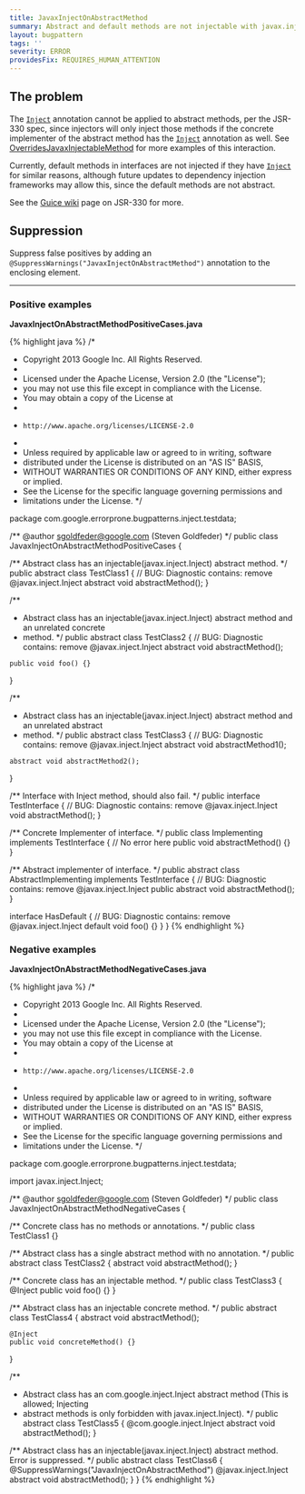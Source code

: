 ```yaml
---
title: JavaxInjectOnAbstractMethod
summary: Abstract and default methods are not injectable with javax.inject.Inject
layout: bugpattern
tags: ''
severity: ERROR
providesFix: REQUIRES_HUMAN_ATTENTION
---
```


<!--
*** AUTO-GENERATED, DO NOT MODIFY ***
To make changes, edit the @BugPattern annotation or the explanation in docs/bugpattern.
-->

## The problem
The [`Inject`] annotation cannot be applied to abstract methods, per the JSR-330 spec, since
injectors will only inject those methods if the concrete implementer of the abstract method has
the [`Inject`] annotation as well. See [OverridesJavaxInjectableMethod] for more examples of this
interaction.

Currently, default methods in interfaces are not injected if they have [`Inject`] for similar
reasons, although future updates to dependency injection frameworks may allow this, since the
default methods are not abstract.

See the [Guice wiki] page on JSR-330 for more.

[`Inject`]: http://javax-inject.github.io/javax-inject/api/javax/inject/Inject.html
[OverridesJavaxInjectableMethod]: OverridesJavaxInjectableMethod
[Guice wiki]: https://github.com/google/guice/wiki/JSR330

## Suppression
Suppress false positives by adding an `@SuppressWarnings("JavaxInjectOnAbstractMethod")` annotation to the enclosing element.

----------

### Positive examples
__JavaxInjectOnAbstractMethodPositiveCases.java__

{% highlight java %}
/*
 * Copyright 2013 Google Inc. All Rights Reserved.
 *
 * Licensed under the Apache License, Version 2.0 (the "License");
 * you may not use this file except in compliance with the License.
 * You may obtain a copy of the License at
 *
 *     http://www.apache.org/licenses/LICENSE-2.0
 *
 * Unless required by applicable law or agreed to in writing, software
 * distributed under the License is distributed on an "AS IS" BASIS,
 * WITHOUT WARRANTIES OR CONDITIONS OF ANY KIND, either express or implied.
 * See the License for the specific language governing permissions and
 * limitations under the License.
 */

package com.google.errorprone.bugpatterns.inject.testdata;

/** @author sgoldfeder@google.com (Steven Goldfeder) */
public class JavaxInjectOnAbstractMethodPositiveCases {

  /** Abstract class has an injectable(javax.inject.Inject) abstract method. */
  public abstract class TestClass1 {
    // BUG: Diagnostic contains: remove
    @javax.inject.Inject
    abstract void abstractMethod();
  }

  /**
   * Abstract class has an injectable(javax.inject.Inject) abstract method and an unrelated concrete
   * method.
   */
  public abstract class TestClass2 {
    // BUG: Diagnostic contains: remove
    @javax.inject.Inject
    abstract void abstractMethod();

    public void foo() {}
  }

  /**
   * Abstract class has an injectable(javax.inject.Inject) abstract method and an unrelated abstract
   * method.
   */
  public abstract class TestClass3 {
    // BUG: Diagnostic contains: remove
    @javax.inject.Inject
    abstract void abstractMethod1();

    abstract void abstractMethod2();
  }

  /** Interface with Inject method, should also fail. */
  public interface TestInterface {
    // BUG: Diagnostic contains: remove
    @javax.inject.Inject
    void abstractMethod();
  }

  /** Concrete Implementer of interface. */
  public class Implementing implements TestInterface {
    // No error here
    public void abstractMethod() {}
  }

  /** Abstract implementer of interface. */
  public abstract class AbstractImplementing implements TestInterface {
    // BUG: Diagnostic contains: remove
    @javax.inject.Inject
    public abstract void abstractMethod();
  }

  interface HasDefault {
    // BUG: Diagnostic contains: remove
    @javax.inject.Inject
    default void foo() {}
  }
}
{% endhighlight %}

### Negative examples
__JavaxInjectOnAbstractMethodNegativeCases.java__

{% highlight java %}
/*
 * Copyright 2013 Google Inc. All Rights Reserved.
 *
 * Licensed under the Apache License, Version 2.0 (the "License");
 * you may not use this file except in compliance with the License.
 * You may obtain a copy of the License at
 *
 *     http://www.apache.org/licenses/LICENSE-2.0
 *
 * Unless required by applicable law or agreed to in writing, software
 * distributed under the License is distributed on an "AS IS" BASIS,
 * WITHOUT WARRANTIES OR CONDITIONS OF ANY KIND, either express or implied.
 * See the License for the specific language governing permissions and
 * limitations under the License.
 */

package com.google.errorprone.bugpatterns.inject.testdata;

import javax.inject.Inject;

/** @author sgoldfeder@google.com (Steven Goldfeder) */
public class JavaxInjectOnAbstractMethodNegativeCases {

  /** Concrete class has no methods or annotations. */
  public class TestClass1 {}

  /** Abstract class has a single abstract method with no annotation. */
  public abstract class TestClass2 {
    abstract void abstractMethod();
  }

  /** Concrete class has an injectable method. */
  public class TestClass3 {
    @Inject
    public void foo() {}
  }

  /** Abstract class has an injectable concrete method. */
  public abstract class TestClass4 {
    abstract void abstractMethod();

    @Inject
    public void concreteMethod() {}
  }

  /**
   * Abstract class has an com.google.inject.Inject abstract method (This is allowed; Injecting
   * abstract methods is only forbidden with javax.inject.Inject).
   */
  public abstract class TestClass5 {
    @com.google.inject.Inject
    abstract void abstractMethod();
  }

  /** Abstract class has an injectable(javax.inject.Inject) abstract method. Error is suppressed. */
  public abstract class TestClass6 {
    @SuppressWarnings("JavaxInjectOnAbstractMethod")
    @javax.inject.Inject
    abstract void abstractMethod();
  }
}
{% endhighlight %}

